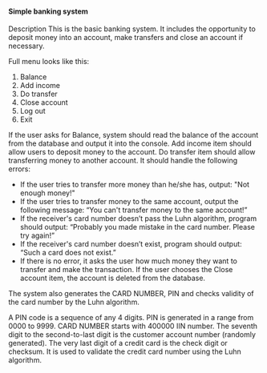 
#### Simple banking system

Description
This is the basic banking system. It includes the opportunity to deposit money into an account, make transfers and close an account if necessary.


Full menu looks like this:
1. Balance
2. Add income
3. Do transfer
4. Close account
5. Log out
0. Exit


If the user asks for Balance, system should read the balance of the account from the database and output it into the console.
Add income item should allow users to deposit money to the account.
Do transfer item should allow transferring money to another account. It should handle the following errors:
*	If the user tries to transfer more money than he/she has, output: "Not enough money!"
*	If the user tries to transfer money to the same account, output the following message: “You can't transfer money to the same account!”
*	If the receiver's card number doesn’t pass the Luhn algorithm, program should output: “Probably you made mistake in the card number. Please try again!”
*	If the receiver's card number doesn’t exist, program should output: “Such a card does not exist.”
*	If there is no error, it asks the user how much money they want to transfer and make the transaction.
If the user chooses the Close account item, the account is deleted from the database.


The system also generates the CARD NUMBER, PIN and checks validity of the card number by the Luhn algorithm. 

A PIN code is a sequence of any 4 digits. PIN is generated in a range from 0000 to 9999.
CARD NUMBER starts with 400000 IIN number. The seventh digit to the second-to-last digit is the customer account number (randomly generated). The very last digit of a credit card is the check digit or checksum. It is used to validate the credit card number using the Luhn algorithm.




